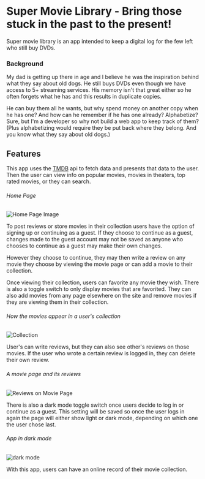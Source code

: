 # Super Movie Library - Bring those stuck in the past to the present!

Super movie library is an app intended to keep a digital log for the few left who still buy DVDs.

### Background 

My dad is getting up there in age and I believe he was the inspiration behind what they say about old dogs. He still buys DVDs even though we have access to 5+ streaming services. His memory isn't that great either so he often forgets what he has and this results in duplicate copies. 

He can buy them all he wants, but why spend money on another copy when he has one? And how can he remember if he has one already? Alphabetize? Sure, but I'm a developer so why not build a web app to keep track of them? (Plus alphabetizing would require they be put back where they belong. And you know what they say about old dogs.)

## Features

This app uses the [TMDB](https://www.themoviedb.org/) api to fetch data and presents that data to the user. Then the user can view info on popular movies, movies in theaters, top rated movies, or they can search.

###### Home Page
![Home Page Image](https://i.imgur.com/Dyllgzj.png)

To post reviews or store movies in their collection users have the option of signing up or continuing as a guest. If they choose to continue as a guest, changes made to the guest account may not be saved as anyone who chooses to continue as a guest may make their own changes. 

However they choose to continue, they may then write a review on any movie they choose by viewing the movie page or can add a movie to their collection.

Once viewing their collection, users can favorite any movie they wish. There is also a toggle switch to only display movies that are favorited. They can also add movies from any page elsewhere on the site and remove movies if they are viewing them in their collection.

###### How the movies appear in a user's collection
![Collection](https://i.imgur.com/S6ggR4K.png)

User's can write reviews, but they can also see other's reviews on those movies. If the user who wrote a certain review is logged in, they can delete their own review. 

###### A movie page and its reviews
![Reviews on Movie Page](https://i.imgur.com/pvQ8wi5.png)

There is also a dark mode toggle switch once users decide to log in or continue as a guest. This setting will be saved so once the user logs in again the page will either show light or dark mode, depending on which one the user chose last. 

###### App in dark mode
![dark mode](https://i.imgur.com/6GKSydb.png)

With this app, users can have an online record of their movie collection. 
